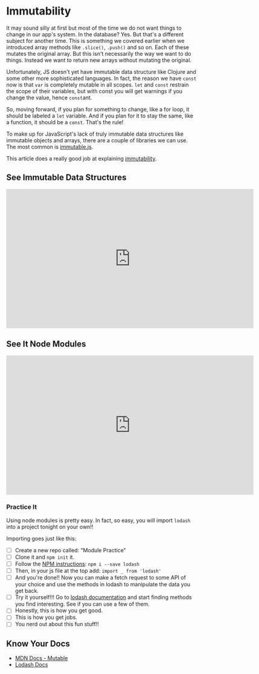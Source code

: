 # Immutability

<!-- *STARLING QUOTE -Author* -->

It may sound silly at first but most of the time we do not want things to change in our app's system. In the database? Yes. But that's a different subject for another time. This is something we covered earlier when we introduced array methods like `.slice()`, `.push()` and so on. Each of these mutates the original array. But this isn't necessarily the way we want to do things. Instead we want to return new arrays without mutating the original.

Unfortunately, JS doesn't yet have immutable data structure like Clojure and some other more sophisticated languages. In fact, the reason we have `const` now is that `var` is completely mutable in all scopes. `let` and `const` restrain the scope of their variables, but with const you will get warnings if you change the value, hence `const`ant.

So, moving forward, if you plan for something to change, like a for loop, it should be labeled a `let` variable. And if you plan for it to stay the same, like a function, it should be a `const`. That's the rule!

To make up for JavaScript's lack of truly immutable data structures like immutable objects and arrays, there are a couple of libraries we can use. The most common is [immutable.js](https://github.com/immutable-js/immutable-js).

This article does a really good job at explaining [immutability](https://www.sitepoint.com/immutability-javascript/).

## See Immutable Data Structures

<iframe width="655" height="368" src="https://www.youtube.com/embed/Wo0qiGPSV-s" frameborder="0" allow="accelerometer; autoplay; clipboard-write; encrypted-media; gyroscope; picture-in-picture" allowfullscreen></iframe>

## See It Node Modules

<iframe width="655" height="368"  src="https://www.youtube.com/embed/teDVlOjOCT0" frameborder="0" allow="accelerometer; autoplay; clipboard-write; encrypted-media; gyroscope; picture-in-picture" allowfullscreen></iframe>

### Practice It

Using node modules is pretty easy. In fact, so easy, you will import `lodash` into a project tonight on your own!!

Importing goes just like this:

- [ ] Create a new repo called: "Module Practice"
- [ ] Clone it and `npm init` it.
- [ ] Follow the [NPM instructions](https://www.npmjs.com/package/lodash): `npm i --save lodash`
- [ ] Then, in your js file at the top add: `import _ from 'lodash'`
- [ ] And you're done!! Now you can make a fetch request to some API of your choice and use the methods in lodash to manipulate the data you get back.
- [ ] Try it yourself!!! Go to [lodash documentation](https://lodash.com/docs/4.17.11) and start finding methods you find interesting. See if you can use a few of them.
- [ ] Honestly, this is how you get good.
- [ ] This is how you get jobs.
- [ ] You nerd out about this fun stuff!!

## Know Your Docs

* [MDN Docs - Mutable](https://developer.mozilla.org/en-US/docs/Glossary/Mutable)
* [Lodash Docs](https://lodash.com/docs/4.17.11)


<!-- 
## Additional Resources

```javascript

```

- [ ] Task Two
    *  [ ] Task Two.a
    *  [ ] Task Two.b
    *  [ ] Task Two.c


| Method      | Description                          |
| ----------- | ------------------------------------ |
| `GET`       | Fetch resource                       |
| `PUT`       | Update resource |
| `DELETE`    | Delete resource |


* [MDN Docs - ...]()

- [ ] ...
- [ ] ...


```javascript

``` 

- [ ] ...
- [ ] ...
  * [ ] ...
  * [ ] ... 

    `line numbers`
:do you like 'em?

++slash++

https://facelessuser.github.io/pymdown-extensions/extensions/keys/

=== "Javascript"

    ```javascript
    ```

=== "Python"

  ```python
  ```

### Prompt 3:

=== "Example"
    ```console
      .
    ```

=== "Instructions"
    ```markdown
      .
    ```

=== "Push Yourself Further"
    ```markdown
      .
    ```

cp workspace/resources/templateFile.md docs/module-

height/width = 1.777 ---- width="655" height="368"

-->